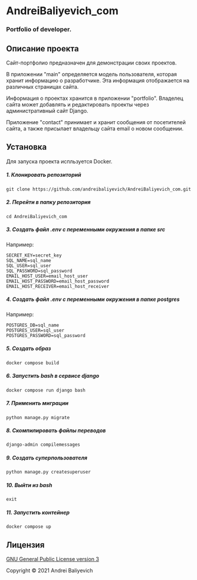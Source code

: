 # AndreiBaliyevich_com


### Portfolio of developer.


## Описание проекта

Сайт-портфолио предназначен для демонстрации своих проектов.

В приложении "main" определяется модель пользователя, которая хранит информацию о разработчике. Эта информация отображается на различных страницах сайта.

Информация о проектах хранится в приложении "portfolio". Владелец сайта может добавлять и редактировать проекты через административный сайт Django.

Приложение "contact" принимает и хранит сообщения от посетителей сайта, а также присылает владельцу сайта email о новом сообщении.


## Установка

Для запуска проекта испльзуется Docker.

##### 1. Клонировать репозиторий

    git clone https://github.com/andreibaliyevich/AndreiBaliyevich_com.git

##### 2. Перейти в папку репозитория

    cd AndreiBaliyevich_com

##### 3. Создать файл .env с переменными окружения в папке src

Например:

    SECRET_KEY=secret_key
    SQL_NAME=sql_name
    SQL_USER=sql_user
    SQL_PASSWORD=sql_password
    EMAIL_HOST_USER=email_host_user
    EMAIL_HOST_PASSWORD=email_host_password
    EMAIL_HOST_RECEIVER=email_host_receiver

##### 4. Создать файл .env с переменными окружения в папке postgres

Например:

    POSTGRES_DB=sql_name
    POSTGRES_USER=sql_user
    POSTGRES_PASSWORD=sql_password

##### 5. Создать образ

    docker compose build

##### 6. Запустить bash в сервисе django

    docker compose run django bash

##### 7. Применить миграции

    python manage.py migrate

##### 8. Скомпилировать файлы переводов

    django-admin compilemessages

##### 9. Создать суперпользователя

    python manage.py createsuperuser

##### 10. Выйти из bash

    exit

##### 11. Запустить контейнер

    docker compose up


## Лицензия

[GNU General Public License version 3](https://opensource.org/licenses/GPL-3.0)

Copyright © 2021 Andrei Baliyevich
